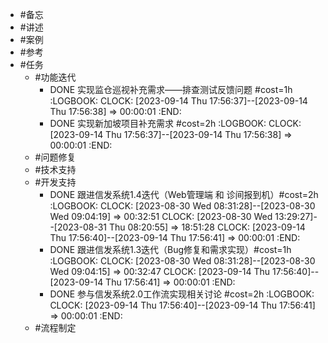 - #备忘
- #讲述
- #案例
- #参考
- #任务
	- #功能迭代
		- DONE 实现监仓巡视补充需求——排查测试反馈问题 #cost=1h
		  :LOGBOOK:
		  CLOCK: [2023-09-14 Thu 17:56:37]--[2023-09-14 Thu 17:56:38] =>  00:00:01
		  :END:
		- DONE 实现新加坡项目补充需求 #cost=2h
		  :LOGBOOK:
		  CLOCK: [2023-09-14 Thu 17:56:37]--[2023-09-14 Thu 17:56:38] =>  00:00:01
		  :END:
	- #问题修复
	- #技术支持
	- #开发支持
		- DONE 跟进信发系统1.4迭代（Web管理端 和 诊间报到机）#cost=2h
		  :LOGBOOK:
		  CLOCK: [2023-08-30 Wed 08:31:28]--[2023-08-30 Wed 09:04:19] =>  00:32:51
		  CLOCK: [2023-08-30 Wed 13:29:27]--[2023-08-31 Thu 08:20:55] =>  18:51:28
		  CLOCK: [2023-09-14 Thu 17:56:40]--[2023-09-14 Thu 17:56:41] =>  00:00:01
		  :END:
		- DONE 跟进信发系统1.3迭代（Bug修复和需求实现）#cost=1h
		  :LOGBOOK:
		  CLOCK: [2023-08-30 Wed 08:31:28]--[2023-08-30 Wed 09:04:15] =>  00:32:47
		  CLOCK: [2023-09-14 Thu 17:56:40]--[2023-09-14 Thu 17:56:41] =>  00:00:01
		  :END:
		- DONE 参与信发系统2.0工作流实现相关讨论 #cost=2h
		  :LOGBOOK:
		  CLOCK: [2023-09-14 Thu 17:56:40]--[2023-09-14 Thu 17:56:41] =>  00:00:01
		  :END:
	- #流程制定